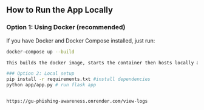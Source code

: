 ## How to Run the App Locally

### Option 1: Using Docker (recommended)

If you have Docker and Docker Compose installed, just run:

```bash
docker-compose up --build

This builds the docker image, starts the container then hosts locally at http://localhost:5000

### Option 2: Local setup
pip install -r requirements.txt #install dependencies
python app/app.py # run flask app


https://gu-phishing-awareness.onrender.com/view-logs
